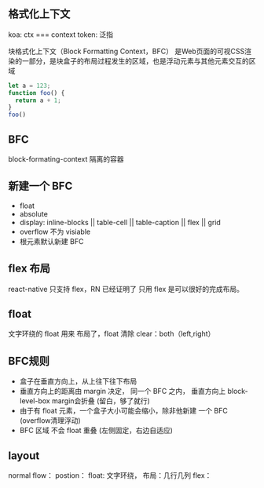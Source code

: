 ## 格式化上下文
koa: ctx  === context
token: 泛指

块格式化上下文（Block Formatting Context，BFC） 是Web页面的可视CSS渲染的一部分，是块盒子的布局过程发生的区域，也是浮动元素与其他元素交互的区域

```js
let a = 123;
function foo() {
  return a + 1;
}
foo()
```  

## BFC
block-formating-context
隔离的容器

## 新建一个 BFC
- float
- absolute
- display: inline-blocks || table-cell || table-caption || flex || grid
- overflow 不为 visiable
- 根元素默认新建 BFC


## flex 布局
react-native 只支持 flex，RN 已经证明了 只用 flex 是可以很好的完成布局。

## float

文字环绕的
float 用来 布局了，float 清除
clear：both（left,right）

## BFC规则
- 盒子在垂直方向上，从上往下往下布局
- 垂直方向上的距离由 margin 决定，
  同一个 BFC 之内， 垂直方向上 block-level-box margin会折叠 (留白，够了就行)
- 由于有 float 元素，一个盒子大小可能会缩小，除非他新建 一个 BFC (overflow清理浮动)
- BFC 区域 不会 float 重叠 (左侧固定，右边自适应)


## layout
normal flow：
postion：
float: 文字环绕， 布局：几行几列
flex：